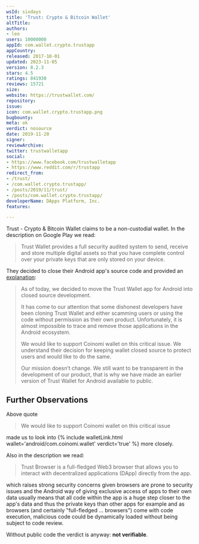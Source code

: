 ```yaml
---
wsId: sixdays
title: 'Trust: Crypto & Bitcoin Wallet'
altTitle: 
authors:
- leo
users: 10000000
appId: com.wallet.crypto.trustapp
appCountry: 
released: 2017-10-01
updated: 2023-11-05
version: 8.2.3
stars: 4.5
ratings: 841930
reviews: 15721
size: 
website: https://trustwallet.com/
repository: 
issue: 
icon: com.wallet.crypto.trustapp.png
bugbounty: 
meta: ok
verdict: nosource
date: 2019-11-20
signer: 
reviewArchive: 
twitter: trustwalletapp
social:
- https://www.facebook.com/trustwalletapp
- https://www.reddit.com/r/trustapp
redirect_from:
- /trust/
- /com.wallet.crypto.trustapp/
- /posts/2019/11/trust/
- /posts/com.wallet.crypto.trustapp/
developerName: DApps Platform, Inc.
features: 

---
```


Trust - Crypto & Bitcoin Wallet
claims to be a non-custodial wallet. In the description on Google Play we read:

> Trust Wallet provides a full security audited system to send, receive and store multiple digital assets so that you have complete control over your private keys that are only stored on your device.

They decided to close their Android app's source code and provided an
[explanation](https://medium.com/@trustwallet/why-open-sourcing-android-app-could-be-a-harm-to-the-crypto-community-fb3ae1707dc6):

> As of today, we decided to move the Trust Wallet app for Android into closed source development.
>
> It has come to our attention that some dishonest developers have been cloning Trust Wallet and either scamming users or using the code without permission as their own product. Unfortunately, it is almost impossible to trace and remove those applications in the Android ecosystem.
>
> We would like to support Coinomi wallet on this critical issue. We understand their decision for keeping wallet closed source to protect users and would like to do the same.
>
> Our mission doesn’t change. We still want to be transparent in the development of our product, that is why we have made an earlier version of Trust Wallet for Android available to public.


Further Observations
--------------------

Above quote

> We would like to support Coinomi wallet on this critical issue

made us to look into {% include walletLink.html wallet='android/com.coinomi.wallet' verdict='true' %} more closely.

Also in the description we read:

> Trust Browser is a full-fledged Web3 browser that allows you to interact with decentralized applications (DApp) directly from the app.

which raises strong security concerns given browsers are prone to security
issues and the Android way of giving exclusive access of apps to their own data
usually means that all code within the app is a huge step closer to the app's
data and thus the private keys than other apps for example and as browsers
(and certainly "full-fledged ... browsers") come with code execution, malicious
code could be dynamically loaded without being subject to code review.

Without public code the verdict is anyway: **not verifiable**.
